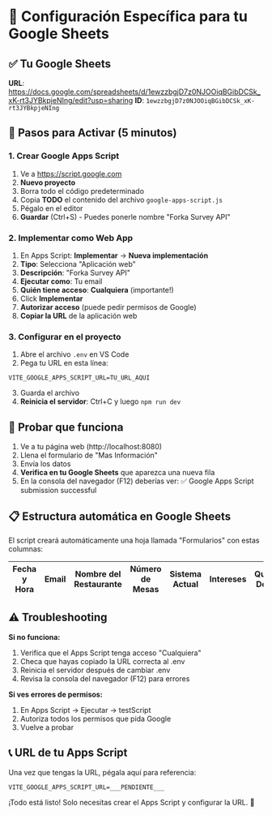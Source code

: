 # 🎯 Configuración Específica para tu Google Sheets

## ✅ Tu Google Sheets
**URL**: https://docs.google.com/spreadsheets/d/1ewzzbgjD7z0NJOOiqBGibDCSk_xK-rt3JYBkpjeNIng/edit?usp=sharing
**ID**: `1ewzzbgjD7z0NJOOiqBGibDCSk_xK-rt3JYBkpjeNIng`

## 🚀 Pasos para Activar (5 minutos)

### 1. Crear Google Apps Script
1. Ve a https://script.google.com
2. **Nuevo proyecto**
3. Borra todo el código predeterminado
4. Copia **TODO** el contenido del archivo `google-apps-script.js`
5. Pégalo en el editor
6. **Guardar** (Ctrl+S) - Puedes ponerle nombre "Forka Survey API"

### 2. Implementar como Web App
1. En Apps Script: **Implementar** → **Nueva implementación**
2. **Tipo**: Selecciona "Aplicación web"
3. **Descripción**: "Forka Survey API"
4. **Ejecutar como**: Tu email
5. **Quién tiene acceso**: **Cualquiera** (importante!)
6. Click **Implementar**
7. **Autorizar acceso** (puede pedir permisos de Google)
8. **Copiar la URL** de la aplicación web

### 3. Configurar en el proyecto
1. Abre el archivo `.env` en VS Code
2. Pega tu URL en esta línea:
```
VITE_GOOGLE_APPS_SCRIPT_URL=TU_URL_AQUI
```
3. Guarda el archivo
4. **Reinicia el servidor**: Ctrl+C y luego `npm run dev`

## 🧪 Probar que funciona

1. Ve a tu página web (http://localhost:8080)
2. Llena el formulario de "Mas Información"
3. Envía los datos
4. **Verifica en tu Google Sheets** que aparezca una nueva fila
5. En la consola del navegador (F12) deberías ver: ✅ Google Apps Script submission successful

## 📋 Estructura automática en Google Sheets

El script creará automáticamente una hoja llamada "Formularios" con estas columnas:

| Fecha y Hora | Email | Nombre del Restaurante | Número de Mesas | Sistema Actual | Intereses | Quiere Demo |
|--------------|-------|------------------------|-----------------|----------------|-----------|-------------|

## ⚠️ Troubleshooting

**Si no funciona:**
1. Verifica que el Apps Script tenga acceso "Cualquiera"
2. Checa que hayas copiado la URL correcta al .env
3. Reinicia el servidor después de cambiar .env
4. Revisa la consola del navegador (F12) para errores

**Si ves errores de permisos:**
1. En Apps Script → Ejecutar → testScript
2. Autoriza todos los permisos que pida Google
3. Vuelve a probar

## 📞 URL de tu Apps Script
Una vez que tengas la URL, pégala aquí para referencia:
```
VITE_GOOGLE_APPS_SCRIPT_URL=___PENDIENTE___
```

¡Todo está listo! Solo necesitas crear el Apps Script y configurar la URL. 🎉
